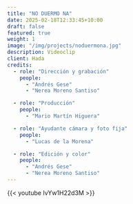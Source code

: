 ```yaml
---
title: "NO DUERMO NA"
date: 2025-02-18T12:33:45+10:00
draft: false
featured: true
weight: 1
image: "/img/projects/noduermona.jpg"
description: Videoclip
client: Hada
credits:
  - role: "Dirección y grabación"
    people: 
      - "Andrés Gese"
      - "Nerea Moreno Santiso"

  - role: "Producción"
    people: 
      - "Mario Martín Higuera"

  - role: "Ayudante cámara y foto fija"
    people: 
      - "Lucas de la Morena"

  - role: "Edición y color"
    people: 
      - "Andrés Gese"
      - "Nerea Moreno Santiso"
---
```

{{< youtube IvYw1H22d3M >}}
